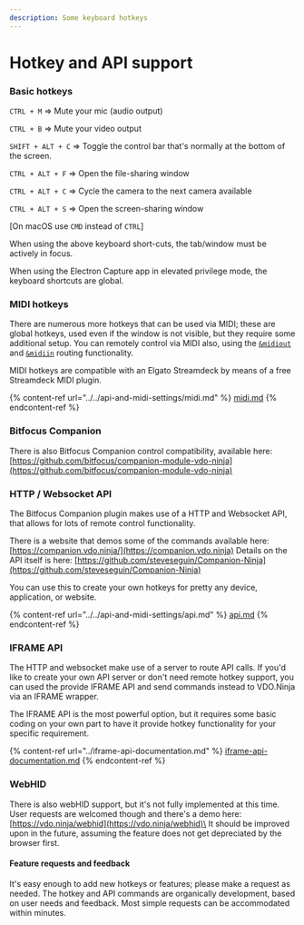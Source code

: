 ```yaml
---
description: Some keyboard hotkeys
---
```


# Hotkey and API support

### Basic hotkeys

`CTRL + M` => Mute your mic (audio output)

`CTRL + B` => Mute your video output

`SHIFT + ALT + C` => Toggle the control bar that's normally at the bottom of the screen.

`CTRL + ALT + F` => Open the file-sharing window

`CTRL + ALT + C` => Cycle the camera to the next camera available

`CTRL + ALT + S` => Open the screen-sharing window

\[On macOS use `CMD` instead of `CTRL`]

When using the above keyboard short-cuts, the tab/window must be actively in focus.

When using the Electron Capture app in elevated privilege mode, the keyboard shortcuts are global.

### MIDI hotkeys

There are numerous more hotkeys that can be used via MIDI; these are global hotkeys, used even if the window is not visible, but they require some additional setup. You can remotely control via MIDI also, using the [`&midiout`](../../api-and-midi-settings/midiout.md) and [`&midiin`](../../api-and-midi-settings/midiin.md) routing functionality.&#x20;

MIDI hotkeys are compatible with an Elgato Streamdeck by means of a free Streamdeck MIDI plugin.

{% content-ref url="../../api-and-midi-settings/midi.md" %}
[midi.md](../../api-and-midi-settings/midi.md)
{% endcontent-ref %}

### Bitfocus Companion

There is also Bitfocus Companion control compatibility, available here: [https://github.com/bitfocus/companion-module-vdo-ninja](https://github.com/bitfocus/companion-module-vdo-ninja)

### HTTP / Websocket API

The Bitfocus Companion plugin makes use of a HTTP and Websocket API, that allows for lots of remote control functionality.

There is a website that demos some of the commands available here: [https://companion.vdo.ninja/](https://companion.vdo.ninja) Details on the API itself is here: [https://github.com/steveseguin/Companion-Ninja](https://github.com/steveseguin/Companion-Ninja)

You can use this to create your own hotkeys for pretty any device, application, or website.

{% content-ref url="../../api-and-midi-settings/api.md" %}
[api.md](../../api-and-midi-settings/api.md)
{% endcontent-ref %}

### IFRAME API

The HTTP and websocket make use of a server to route API calls. If you'd like to create your own API server or don't need remote hotkey support, you can used the provide IFRAME API and send commands instead to VDO.Ninja via an IFRAME wrapper.&#x20;

The IFRAME API is the most powerful option, but it requires some basic coding on your own part to have it provide hotkey functionality for your specific requirement.

{% content-ref url="../iframe-api-documentation.md" %}
[iframe-api-documentation.md](../iframe-api-documentation.md)
{% endcontent-ref %}

### WebHID

There is also webHID support, but it's not fully implemented at this time. User requests are welcomed though and there's a demo here: [https://vdo.ninja/webhid](https://vdo.ninja/webhid)\
It should be improved upon in the future, assuming the feature does not get depreciated by the browser first.

#### Feature requests and feedback

It's easy enough to add new hotkeys or features; please make a request as needed. The hotkey and API commands are organically development, based on user needs and feedback. Most simple requests can be accommodated within minutes.
